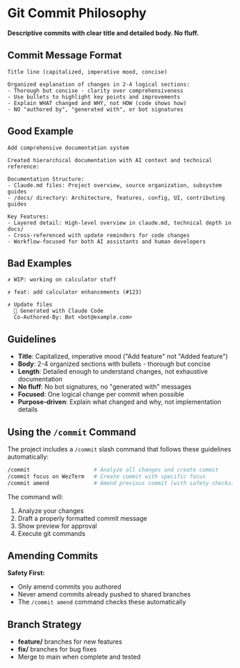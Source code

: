 # Git Commit Philosophy

**Descriptive commits with clear title and detailed body. No fluff.**

## Commit Message Format

```
Title line (capitalized, imperative mood, concise)

Organized explanation of changes in 2-4 logical sections:
- Thorough but concise - clarity over comprehensiveness
- Use bullets to highlight key points and improvements
- Explain WHAT changed and WHY, not HOW (code shows how)
- NO "authored by", "generated with", or bot signatures
```

## Good Example

```
Add comprehensive documentation system

Created hierarchical documentation with AI context and technical reference:

Documentation Structure:
- Claude.md files: Project overview, source organization, subsystem guides
- /docs/ directory: Architecture, features, config, UI, contributing guides

Key Features:
- Layered detail: High-level overview in claude.md, technical depth in docs/
- Cross-referenced with update reminders for code changes
- Workflow-focused for both AI assistants and human developers
```

## Bad Examples

```
✗ WIP: working on calculator stuff

✗ feat: add calculator enhancements (#123)

✗ Update files
  🤖 Generated with Claude Code
  Co-Authored-By: Bot <bot@example.com>
```

## Guidelines

- **Title**: Capitalized, imperative mood ("Add feature" not "Added feature")
- **Body**: 2-4 organized sections with bullets - thorough but concise
- **Length**: Detailed enough to understand changes, not exhaustive documentation
- **No fluff**: No bot signatures, no "generated with" messages
- **Focused**: One logical change per commit when possible
- **Purpose-driven**: Explain what changed and why, not implementation details

## Using the `/commit` Command

The project includes a `/commit` slash command that follows these guidelines automatically:

```bash
/commit                    # Analyze all changes and create commit
/commit focus on WezTerm   # Create commit with specific focus
/commit amend              # Amend previous commit (with safety checks)
```

The command will:
1. Analyze your changes
2. Draft a properly formatted commit message
3. Show preview for approval
4. Execute git commands

## Amending Commits

**Safety First:**
- Only amend commits you authored
- Never amend commits already pushed to shared branches
- The `/commit amend` command checks these automatically

## Branch Strategy

- **feature/** branches for new features
- **fix/** branches for bug fixes
- Merge to main when complete and tested
